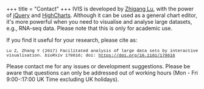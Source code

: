 +++
title = "Contact"
+++
IVIS is developed by [Zhigang Lu](mailto:zhigang.lu@sanger.ac.uk), with the power of <a href="https://jquery.com">jQuery</a> and <a href="https://highcharts.com">HighCharts</a>. Although it can be used as a general chart editor, it's more powerful when you need to visualise and analyse large datasets, e.g., RNA-seq data. Please note that this is only for academic use.

If you find it useful for your research, please cite as:

<span style="font-size: 0.8em; font-family: Courier">Lu Z, Zhang Y (2017) Facilitated analysis of large data sets by interactive visualisation. <em>bioRxiv</em> 178616; doi: https://doi.org/10.1101/178616</span>

Please contact me for any issues or development suggestions. Please be aware that questions can only be addressed out of working hours (Mon - Fri 9:00-:17:00 UK Time excluding UK holidays).
